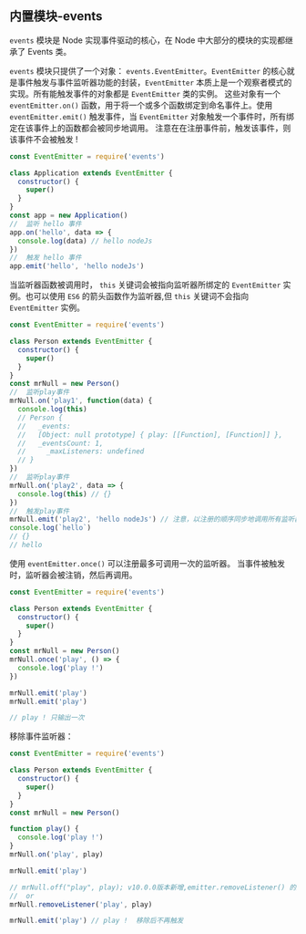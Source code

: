 ## 内置模块-events

`events` 模块是 Node 实现事件驱动的核心，在 Node 中大部分的模块的实现都继承了 Events 类。

`events` 模块只提供了一个对象： `events.EventEmitter`。`EventEmitter` 的核心就是事件触发与事件监听器功能的封装，`EventEmitter` 本质上是一个观察者模式的实现。所有能触发事件的对象都是 `EventEmitter` 类的实例。 这些对象有一个 `eventEmitter.on()` 函数，用于将一个或多个函数绑定到命名事件上。使用 `eventEmitter.emit()` 触发事件，当 `EventEmitter` 对象触发一个事件时，所有绑定在该事件上的函数都会被同步地调用。 注意在在注册事件前，触发该事件，则该事件不会被触发 !

``` js
const EventEmitter = require('events')

class Application extends EventEmitter {
  constructor() {
    super()
  }
}
const app = new Application()
//  监听 hello 事件
app.on('hello', data => {
  console.log(data) // hello nodeJs
})
//  触发 hello 事件
app.emit('hello', 'hello nodeJs')
```

当监听器函数被调用时， `this` 关键词会被指向监听器所绑定的 `EventEmitter` 实例。也可以使用 `ES6` 的箭头函数作为监听器,但 `this` 关键词不会指向 `EventEmitter` 实例。

``` js
const EventEmitter = require('events')

class Person extends EventEmitter {
  constructor() {
    super()
  }
}
const mrNull = new Person()
//  监听play事件
mrNull.on('play1', function(data) {
  console.log(this)
  // Person {
  //   _events:
  //   [Object: null prototype] { play: [[Function], [Function]] },
  //   _eventsCount: 1,
  //     _maxListeners: undefined
  // }
})
//  监听play事件
mrNull.on('play2', data => {
  console.log(this) // {}
})
//  触发play事件
mrNull.emit('play2', 'hello nodeJs') // 注意，以注册的顺序同步地调用所有监听器。
console.log(`hello`)
// {}
// hello
```

使用 `eventEmitter.once()` 可以注册最多可调用一次的监听器。 当事件被触发时，监听器会被注销，然后再调用。

``` js
const EventEmitter = require('events')

class Person extends EventEmitter {
  constructor() {
    super()
  }
}
const mrNull = new Person()
mrNull.once('play', () => {
  console.log('play !')
})

mrNull.emit('play')
mrNull.emit('play')

// play ! 只输出一次
```

移除事件监听器：

``` js
const EventEmitter = require('events')

class Person extends EventEmitter {
  constructor() {
    super()
  }
}
const mrNull = new Person()

function play() {
  console.log('play !')
}
mrNull.on('play', play)

mrNull.emit('play')

// mrNull.off("play", play); v10.0.0版本新增,emitter.removeListener() 的别名。
//  or
mrNull.removeListener('play', play)

mrNull.emit('play') // play !  移除后不再触发
```

